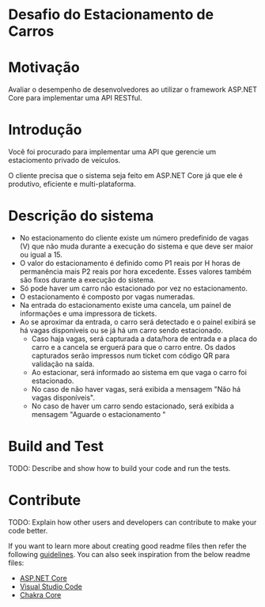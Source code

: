 # **Desafio do Estacionamento de Carros**

# Motivação
Avaliar o desempenho de desenvolvedores ao utilizar o framework ASP.NET Core para implementar uma API RESTful.

# Introdução 
Você foi procurado para implementar uma API que gerencie um estaciomento privado de veículos. 

O cliente precisa que o sistema seja feito em ASP.NET Core já que ele é produtivo, eficiente e multi-plataforma.

# Descrição do sistema
- No estacionamento do cliente existe um número predefinido de vagas (V) que não muda durante a execução do sistema e que deve ser maior ou igual a 15.
- O valor do estacionamento é definido como P1 reais por H horas de permanência mais P2 reais por hora excedente. Esses valores também são fixos durante a execução do sistema.
- Só pode haver um carro não estacionado por vez no estacionamento.
- O estacionamento é composto por vagas numeradas.
- Na entrada do estacionamento existe uma cancela, um painel de informações e uma impressora de tickets.
- Ao se aproximar da entrada, o carro será detectado e o painel exibirá se há vagas disponíveis ou se já há um carro sendo estacionado.
    - Caso haja vagas, será capturada a data/hora de entrada e a placa do carro e a cancela se erguerá para que o carro entre. 
Os dados capturados serão impressos num ticket com código QR para validação na saída.
    - Ao estacionar, será informado ao sistema em que vaga o carro foi estacionado.
    - No caso de não haver vagas, será exibida a mensagem "Não há vagas disponíveis".
    - No caso de haver um carro sendo estacionado, será exibida a mensagem "Aguarde o estacionamento "



# Build and Test
TODO: Describe and show how to build your code and run the tests. 

# Contribute
TODO: Explain how other users and developers can contribute to make your code better. 

If you want to learn more about creating good readme files then refer the following [guidelines](https://www.visualstudio.com/en-us/docs/git/create-a-readme). You can also seek inspiration from the below readme files:
- [ASP.NET Core](https://github.com/aspnet/Home)
- [Visual Studio Code](https://github.com/Microsoft/vscode)
- [Chakra Core](https://github.com/Microsoft/ChakraCore)